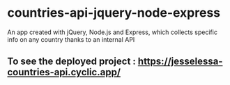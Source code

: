 # countries-api-jquery-node-express
An app created with jQuery, Node.js and Express, which collects specific info on any country thanks to an internal API

## To see the deployed project : https://jesselessa-countries-api.cyclic.app/

